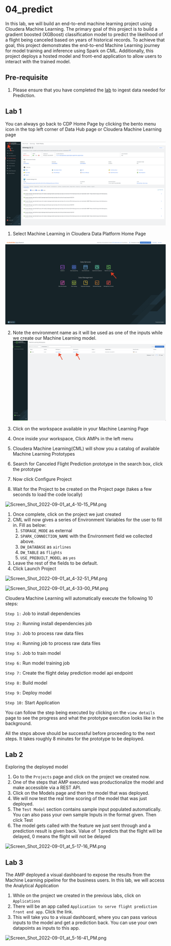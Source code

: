 # 04_predict

In this lab, we will build an end\-to\-end machine learning project using Cloudera Machine Learning. The primary goal of this project is to build a gradient boosted \(XGBoost\) classification model to predict the likelihood of a flight being canceled based on years of historical records. To achieve that goal, this project demonstrates the end\-to\-end Machine Learning journey for model training and inference using Spark on CML. Additionally, this project deploys a hosted model and front\-end application to allow users to interact with the trained model.

## Pre-requisite

1. Please ensure that you have completed the [lab](01_ingest.md#lab-1-ingest-flights-data-needed-for-prediction) to ingest data needed for Prediction.

## Lab 1

You can always go back to CDP Home Page by clicking the bento menu icon in the top left corner of Data Hub page or Cloudera Machine Learning page

![Screen_Shot_2023_04_24_at_11_33_56_PM.png](images/Screen_Shot_2023_04_24_at_11_33_56_PM.png)

1. Select Machine Learning in Cloudera Data Platform Home Page

![Screen_Shot_2023_04_24_at_11_42_33_PM.png](images/Screen_Shot_2023_04_24_at_11_42_33_PM.png)

2. Note the environment name as it will be used as one of the inputs while we create our Machine Learning model.
![Screen_Shot_2023_04_24_at_11_37_42_PM.png](images/Screen_Shot_2023_04_24_at_11_37_42_PM.png)

3. Click on the workspace available in your Machine Learning Page
4. Once inside your workspace, Click AMPs in the left menu
5. Cloudera Machine Learning\(CML\) will show you a catalog of available Machine Learning Prototypes
6. Search for Canceled Flight Prediction prototype in the search box, click the prototype
7. Now click Configure Project
8. Wait for the Project to be created on the Project page \(takes a few seconds to load the code locally\)

![Screen_Shot_2022-09-01_at_4-10-15_PM.png](image/Screen_Shot_2022-09-01_at_4-10-15_PM.png)

1. Once complete, click on the project we just created
2. CML will now gives a series of Environment Variables for the user to fill in. Fill as below:
    1. `STORAGE_MODE` as external
    2. `SPARK_CONNECTION_NAME` with the Environment field we collected above.
    3. `DW_DATABASE` as `airlines`
    4. `DW_TABLE` as `flights`
    5. `USE_PREBUILT_MODEL` as `yes`
3. Leave the rest of the fields to be default.
4. Click Launch Project

![Screen_Shot_2022-09-01_at_4-32-51_PM.png](image/Screen_Shot_2022-09-01_at_4-32-51_PM.png)

![Screen_Shot_2022-09-01_at_4-33-00_PM.png](image/Screen_Shot_2022-09-01_at_4-33-00_PM.png)

Cloudera Machine Learning will automatically execute the following 10 steps:

`Step 1:` Job to install dependencies

`Step 2:` Running install dependencies job

`Step 3:` Job to process raw data files

`Step 4:` Running job to process raw data files

`Step 5:` Job to train model

`Step 6:` Run model training job

`Step 7:` Create the flight delay prediction model api endpoint

`Step 8:` Build model

`Step 9:` Deploy model

`Step 10:` Start Application

You can follow the step being executed by clicking on the `view details` page to see the progress and what the prototype execution looks like in the background.

All the steps above should be successful before proceeding to the next steps. It takes roughly 8 minutes for the prototype to be deployed.

## Lab 2

Exploring the deployed model

1. Go to the `Projects` page and click on the project we created now.
2. One of the steps that AMP executed was productionalize the model and make accessible via a REST API.
3. Click on the Models page and then the model that was deployed.
4. We will now test the real time scoring of the model that was just deployed.
5. The `Test Model` section contains sample input populated automatically. You can also pass your own sample Inputs in the format given. Then click Test
6. The model gets called with the feature we just sent through and a prediction result is given back. Value of  1 predicts that the flight will be delayed, 0 means the flight will not be delayed

![Screen_Shot_2022-09-01_at_5-17-16_PM.png](image/Screen_Shot_2022-09-01_at_5-17-16_PM.png)

## Lab 3

The AMP deployed a visual dashboard to expose the results from the Machine Learning pipeline for the business users. In this lab, we will access the Analytical Application

1. While on the project we created in the previous labs, click on `Applications`
2. There will be an app called `Application to serve flight prediction front end app`. Click the link.
3. This will take you to a visual dashboard, where you can pass various inputs to the model and get a prediction back. You can use your own datapoints as inputs to this app.

![Screen_Shot_2022-09-01_at_5-16-41_PM.png](image/Screen_Shot_2022-09-01_at_5-16-41_PM.png)
